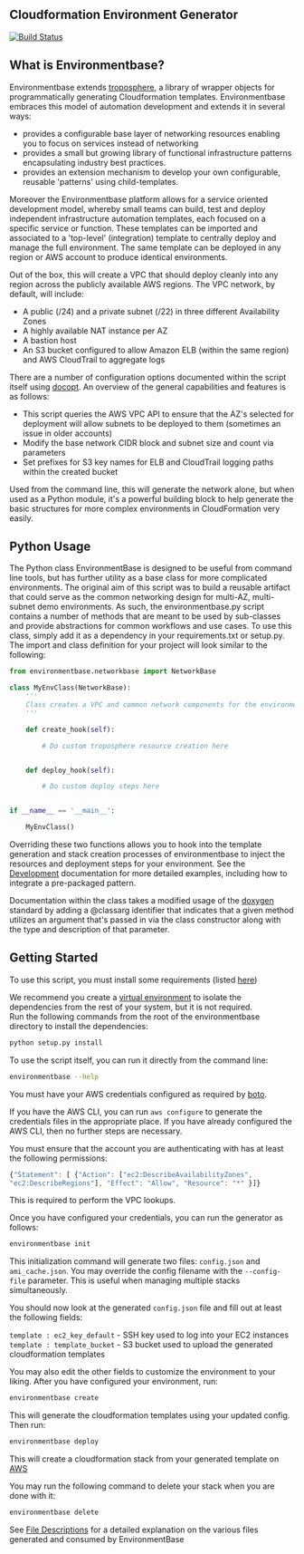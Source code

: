 ## Cloudformation Environment Generator
[![Build Status](https://ci.dualspark.com/api/badge/github.com/DualSpark/cloudformation-environmentbase/status.svg?branch=master)](https://ci.dualspark.com/github.com/DualSpark/cloudformation-environmentbase)

What is Environmentbase?
------------------

Environmentbase extends [troposphere](https://github.com/cloudtools/troposphere), a library of wrapper objects for programmatically generating Cloudformation templates. Environmentbase embraces this model of automation development and extends it in several ways:
- provides a configurable base layer of networking resources enabling you to focus on services instead of networking
- provides a small but growing library of functional infrastructure patterns encapsulating industry best practices.
- provides an extension mechanism to develop your own configurable, reusable 'patterns' using child-templates.


Moreover the Environmentbase platform allows for a service oriented development model, whereby small teams can build, test and deploy independent infrastructure automation templates, each focused on a specific service or function.  These templates can be imported and associated to a 'top-level' (integration) template to centrally deploy and manage the full environment. The same template can be deployed in any region or AWS account to produce identical environments.

Out of the box, this will create a VPC that should deploy cleanly into any region
across the publicly available AWS regions.  The VPC network, by default, will
include:

* A public (/24) and a private subnet (/22) in three different Availability Zones
* A highly available NAT instance per AZ
* A bastion host
* An S3 bucket configured to allow Amazon ELB (within the same region) and AWS
  CloudTrail to aggregate logs

There are a number of configuration options documented within the script itself
using [docopt](http://docopt.org). An overview of the general capabilities and
features is as follows:

* This script queries the AWS VPC API to ensure that the AZ's selected for
  deployment will allow subnets to be deployed to them (sometimes an issue in
  older accounts)
* Modify the base network CIDR block and subnet size and count via parameters
* Set prefixes for S3 key names for ELB and CloudTrail logging paths within the
  created bucket

Used from the command line, this will generate the network alone, but when used
as a Python module, it's a powerful building block to help generate the basic
structures for more complex environments in CloudFormation very easily.

## Python Usage

The Python class EnvironmentBase is designed to be useful from command line
tools, but has further utility as a base class for more complicated
environments. The original aim of this script was to build a reusable artifact
that could serve as the common networking design for multi-AZ, multi-subnet
demo environments. As such, the environmentbase.py script contains a number of
methods that are meant to be used by sub-classes and provide abstractions for
common workflows and use cases. To use this class, simply add it as a dependency 
in your requirements.txt or setup.py. The import and class definition for your 
project will look similar to the following:

```python
from environmentbase.networkbase import NetworkBase

class MyEnvClass(NetworkBase):
    '''
    Class creates a VPC and common network components for the environment
    '''

    def create_hook(self):

        # Do custom troposphere resource creation here


    def deploy_hook(self):

        # Do custom deploy steps here


if __name__ == '__main__':

    MyEnvClass()
```

Overriding these two functions allows you to hook into the template generation and stack creation processes of environmentbase to inject the resources and deployment steps for your environment. See the [Development](DEVELOPMENT.md) documentation for more detailed examples, including how to integrate a pre-packaged pattern.

Documentation within the class takes a modified usage of the
[doxygen](http://www.stack.nl/~dimitri/doxygen/manual/docblocks.html#pythonblocks)
standard by adding a @classarg identifier that indicates that a given method
utilizes an argument that's passed in via the class constructor along with the
type and description of that parameter.

## Getting Started

To use this script, you must install some requirements (listed [here](https://github.com/DualSpark/cloudformation-environmentbase/blob/master/setup.py#L64))  

We recommend you create a [virtual environment](https://virtualenv.pypa.io/en/latest/) to isolate the dependencies from the rest of your system, but it is not required.  
Run the following commands from the root of the environmentbase directory to install the dependencies:

```bash
python setup.py install
```

To use the script itself, you can run it directly from the command line:

```bash
environmentbase --help
```

You must have your AWS credentials configured as required by [boto](http://boto.readthedocs.org/en/latest/boto_config_tut.html).

If you have the AWS CLI, you can run `aws configure` to generate the credentials files in the appropriate place. If you have already configured the AWS CLI, then no further steps are necessary. 

You must ensure that the account you are authenticating with has at least the following permissions:

```javascript
{"Statement": [ {"Action": ["ec2:DescribeAvailabilityZones",
"ec2:DescribeRegions"], "Effect": "Allow", "Resource": "*" }]}
```

This is required to perform the VPC lookups. 

Once you have configured your credentials, you can run the generator as follows:

```bash
environmentbase init
```

This initialization command will generate two files: `config.json` and `ami_cache.json`. You may override the config filename with the `--config-file` parameter. This is useful when managing multiple stacks simultaneously.

You should now look at the generated `config.json` file and fill out at least the following fields:

`template : ec2_key_default` - SSH key used to log into your EC2 instances  
`template : template_bucket` - S3 bucket used to upload the generated cloudformation templates

You may also edit the other fields to customize the environment to your liking. After you have configured your environment, run:

```bash
environmentbase create
```

This will generate the cloudformation templates using your updated config. Then run:

```bash
environmentbase deploy
```

This will create a cloudformation stack from your generated template on [AWS](https://console.aws.amazon.com/cloudformation/)

You may run the following command to delete your stack when you are done with it:

```bash
environmentbase delete
```

See [File Descriptions](FILE_DESCRIPTIONS.md) for a detailed explanation on the various files generated and consumed by EnvironmentBase
